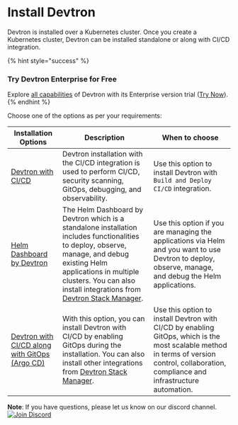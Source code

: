 # Install Devtron


Devtron is installed over a Kubernetes cluster. Once you create a Kubernetes cluster, Devtron can be installed standalone or along with CI/CD integration.

{% hint style="success" %}
### Try Devtron Enterprise for Free
Explore [all capabilities](https://devtron.ai/pricing) of Devtron with its Enterprise version trial ([Try Now](https://license.devtron.ai/dashboard)).
{% endhint %}

Choose one of the options as per your requirements:

| Installation Options | Description | When to choose  |
| --- | --- | --- |
| [Devtron with CI/CD](../install/install-devtron-with-cicd.md) | Devtron installation with the CI/CD integration is used to perform CI/CD, security scanning, GitOps, debugging, and observability. | Use this option to install Devtron with `Build and Deploy CI/CD` integration. |
| [Helm Dashboard by Devtron](../install/install-devtron.md) | The Helm Dashboard by Devtron which is a standalone installation includes functionalities to deploy, observe, manage, and debug existing Helm applications in multiple clusters. You can also install integrations from [Devtron Stack Manager](../../user-guide/integrations/README.md). | Use this option if you are managing the applications via Helm and you want to use Devtron to deploy, observe, manage, and debug the Helm applications. |
| [Devtron with CI/CD along with GitOps (Argo CD)](../install/install-devtron-with-cicd-with-gitops.md) | With this option, you can install Devtron with CI/CD by enabling GitOps during the installation. You can also install other integrations from [Devtron Stack Manager](../../user-guide/integrations/README.md). |  Use this option to install Devtron with CI/CD by enabling GitOps, which is the most scalable method in terms of version control, collaboration, compliance and infrastructure automation.  |


**Note**: If you have questions, please let us know on our discord channel. [![Join Discord](https://img.shields.io/badge/Join%20us%20on-Discord-e01563.svg)](https://discord.gg/jsRG5qx2gp)
